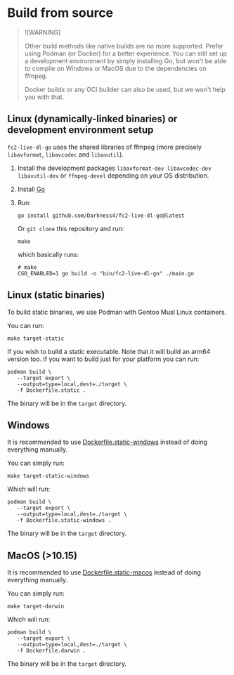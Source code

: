 # Build from source

> ![WARNING]
>
> Other build methods like native builds are no more supported. Prefer using Podman (or Docker) for a better experience.
> You can still set up a development environment by simply installing Go, but won't be able to compile on Windows or MacOS due to the dependencies on ffmpeg.
>
> Docker buildx or any OCI builder can also be used, but we won't help you with that.

## Linux (dynamically-linked binaries) or development environment setup

`fc2-live-dl-go` uses the shared libraries of ffmpeg (more precisely `libavformat`, `libavcodec` and `libavutil`).

1. Install the development packages `libavformat-dev libavcodec-dev libavutil-dev` or `ffmpeg-devel` depending on your OS distribution.

2. Install [Go](https://go.dev)

3. Run:

   ```shell
   go install github.com/Darkness4/fc2-live-dl-go@latest
   ```

   Or `git clone` this repository and run:

   ```shell
   make
   ```

   which basically runs:

   ```shell
   # make
   CGO_ENABLED=1 go build -o "bin/fc2-live-dl-go" ./main.go
   ```

## Linux (static binaries)

To build static binaries, we use Podman with Gentoo Musl Linux containers.

You can run:

```shell
make target-static
```

If you wish to build a static executable. Note that it will build an arm64 version too. If you want to build just for your platform you can run:

```shell
podman build \
   --target export \
   --output=type=local,dest=./target \
   -f Dockerfile.static .
```

The binary will be in the `target` directory.

## Windows

It is recommended to use [Dockerfile.static-windows](Dockerfile.static-windows) instead of doing everything manually.

You can simply run:

```shell
make target-static-windows
```

Which will run:

```shell
podman build \
   --target export \
   --output=type=local,dest=./target \
   -f Dockerfile.static-windows .
```

The binary will be in the `target` directory.

## MacOS (>10.15)

It is recommended to use [Dockerfile.static-macos](Dockerfile.darwin) instead of doing everything manually.

You can simply run:

```shell
make target-darwin
```

Which will run:

```shell
podman build \
   --target export \
   --output=type=local,dest=./target \
   -f Dockerfile.darwin .
```

The binary will be in the `target` directory.
